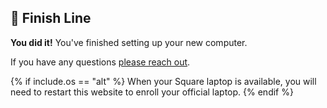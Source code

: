 ## 🏁 Finish Line
__You did it!__ You've finished setting up your new computer. 

If you have any questions [please reach out](/help).

{% if include.os == "alt" %}
When your Square laptop is available, you will need to restart this website to enroll your official laptop.
{% endif %}
